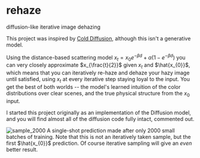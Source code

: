 # rehaze
diffusion-like iterative image dehazing

This project was inspired by [Cold Diffusion](https://arxiv.org/abs/2208.09392), although this isn't a generative model.

Using the distance-based scattering model $x_{t} = x_{0} e^{-\beta d} + \alpha (1 - e^{-\beta d})$ you can very closely approximate $x_{\frac{t}{2}}$ given $x_{t}$ and $\hat{x_{0}}$, which means that you can iteratively re-haze and dehaze your hazy image until satisfied, using $x_{t}$ at every iterative step staying loyal to the input. You get the best of both worlds -- the model's learned intuition of the color distributions over clear scenes, and the true physical structure from the $x_{0}$ input. 

I started this project originally as an implementation of the Diffusion model, and you will find almost all of the diffusion code fully intact, commented out.

![sample_2000](https://github.com/amancapy/rehaze/assets/111729660/a933d825-fe4c-4dea-a32f-0a40f2ac9ec2)
A single-shot prediction made after only 2000 small batches of training. Note that this is not an iteratively taken sample, but the first $\hat{x_{0}}$ prediction. Of course iterative sampling will give an *even* better result.
